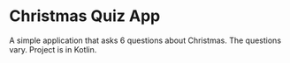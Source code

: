 # Christmas Quiz App
A simple application that asks 6 questions about Christmas. The questions vary. Project is in Kotlin.